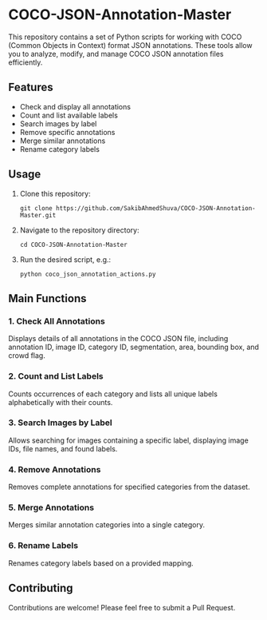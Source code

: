 # COCO-JSON-Annotation-Master

This repository contains a set of Python scripts for working with COCO (Common Objects in Context) format JSON annotations. These tools allow you to analyze, modify, and manage COCO JSON annotation files efficiently.

## Features

- Check and display all annotations
- Count and list available labels
- Search images by label
- Remove specific annotations
- Merge similar annotations
- Rename category labels

## Usage

1. Clone this repository:
   ```
   git clone https://github.com/SakibAhmedShuva/COCO-JSON-Annotation-Master.git
   ```

2. Navigate to the repository directory:
   ```
   cd COCO-JSON-Annotation-Master
   ```

3. Run the desired script, e.g.:
   ```
   python coco_json_annotation_actions.py
   ```

## Main Functions

### 1. Check All Annotations

Displays details of all annotations in the COCO JSON file, including annotation ID, image ID, category ID, segmentation, area, bounding box, and crowd flag.

### 2. Count and List Labels

Counts occurrences of each category and lists all unique labels alphabetically with their counts.

### 3. Search Images by Label

Allows searching for images containing a specific label, displaying image IDs, file names, and found labels.

### 4. Remove Annotations

Removes complete annotations for specified categories from the dataset.

### 5. Merge Annotations

Merges similar annotation categories into a single category.

### 6. Rename Labels

Renames category labels based on a provided mapping.

## Contributing

Contributions are welcome! Please feel free to submit a Pull Request.
